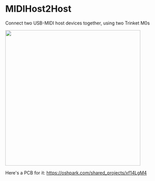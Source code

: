 # MIDIHost2Host
Connect two USB-MIDI host devices together, using two Trinket M0s

<img src="./docs/MIDIHost2Host_fritz.png" width="425">

Here's a PCB for it: https://oshpark.com/shared_projects/xf14LgM4
